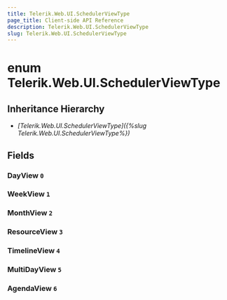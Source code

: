 ```yaml
---
title: Telerik.Web.UI.SchedulerViewType
page_title: Client-side API Reference
description: Telerik.Web.UI.SchedulerViewType
slug: Telerik.Web.UI.SchedulerViewType
---
```


# enum Telerik.Web.UI.SchedulerViewType

## Inheritance Hierarchy

* *[Telerik.Web.UI.SchedulerViewType]({%slug Telerik.Web.UI.SchedulerViewType%})*

## Fields

### DayView `0`

### WeekView `1`

### MonthView `2`

### ResourceView `3`

### TimelineView `4`

### MultiDayView `5`

### AgendaView `6`


